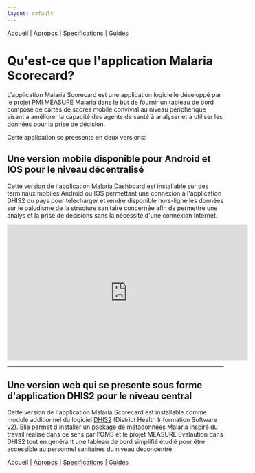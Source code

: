 ```yaml
---
layout: default
---
```

Accueil | [Apropos](./about.html) | [Specifications](./specs.md) | [Guides](./userguide.md)



# Qu'est-ce que l'application Malaria Scorecard?

L'application Malaria Scorecard est une application logicielle développé par le projet PMI MEASURE Malaria dans le but de fournir un tableau de bord composé de cartes de scores mobile convivial au niveau périphérique visant à améliorer la capacité des agents de santé à analyser et à utiliser les données pour la prise de décision.

Cette application se preesente en deux versions:

## Une version mobile disponible pour Android et IOS pour le niveau décentralisé
Cette version de l'application Malaria Dashboard est installable sur des terminaux mobiles Android ou IOS permettant une connexion à l'application DHIS2 du pays pour telecharger et rendre disponible hors-ligne les données sur le paludisme de la structure sanitaire concernée afin de permettre une analys et la prise de décisions sans la nécessité d'une connexion Internet.

<iframe width="560" height="315" src="https://www.youtube.com/embed/uVvz33ODoH0" title="YouTube video player" frameborder="0" allow="accelerometer; autoplay; clipboard-write; encrypted-media; gyroscope; picture-in-picture" allowfullscreen></iframe>

* * *

## Une version web qui se presente sous forme d'application DHIS2 pour le niveau central

Cette version de l'application Malaria Scorecard est installable comme module additionnel du logiciel [DHIS2](https://dhis2.org/) (District Health Information Software v2). Elle permet d'installer un package de métadonnées Malaria inspiré du travail réalisé dans ce sens par l'OMS et le projet MEASURE Evalaution dans DHIS2 tout en générant une tableau de bord simplifié étudié pour être accessible au personnel sanitaires du niveau déconcentré.


Accueil | [Apropos](./about.md) | [Specifications](./specs.md) | [Guides](./userguide.md)